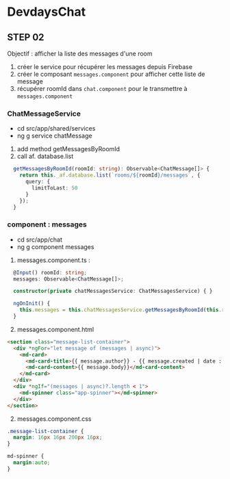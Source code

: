 # DevdaysChat

## STEP 02

Objectif : afficher la liste des messages d'une room

1. créer le service pour récupérer les messages depuis Firebase
2. créer le composant `messages.component` pour afficher cette liste de message
3. récupérer roomId dans `chat.component` pour le transmettre à `messages.component`

### ChatMessageService

- cd src/app/shared/services
- ng g service chatMessage

1. add method getMessagesByRoomId
2. call af. database.list

```typescript
  getMessagesByRoomId(roomId: string): Observable<ChatMessage[]> {
    return this._af.database.list(`rooms/${roomId}/messages`, {
      query: {
        limitToLast: 50
      }
    });
  }
``` 

### component : messages
- cd src/app/chat
- ng g component messages

1. messages.component.ts :

```typescript
  @Input() roomId: string;
  messages: Observable<ChatMessage[]>;

  constructor(private chatMessagesService: ChatMessagesService) { }

  ngOnInit() {
    this.messages = this.chatMessagesService.getMessagesByRoomId(this.roomId);
  }
```

2. messages.component.html

```html
<section class="message-list-container">
  <div *ngFor="let message of (messages | async)">
    <md-card>
      <md-card-title>{{ message.author}} - {{ message.created | date : 'dd/MM/yy HH:mm'}}</md-card-title>
      <md-card-content>{{ message.body}}</md-card-content>
    </md-card>
  </div>
  <div *ngIf="(messages | async)?.length < 1">
    <md-spinner class="app-spinner"></md-spinner>
  </div>
</section>
```

2. messages.component.css

```css
.message-list-container {
  margin: 16px 16px 200px 16px;
}

md-spinner {
  margin:auto;
}
```
